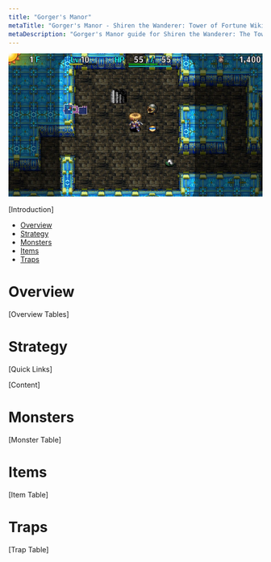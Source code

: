```yaml
---
title: "Gorger's Manor"
metaTitle: "Gorger's Manor - Shiren the Wanderer: Tower of Fortune Wiki"
metaDescription: "Gorger's Manor guide for Shiren the Wanderer: The Tower of Fortune and the Dice of Fate."
---
```

<div class="pageTopImage screenshot">
  <img src="../images/overworld/gorgers_manor.jpg"/>
</div>

[Introduction]

<ul class="quickLinksUL">
  <li><a href="#overview">Overview</a></li>
  <li><a href="#strategy">Strategy</a></li>
  <li><a href="#monsters">Monsters</a></li>
  <li><a href="#items">Items</a></li>
  <li><a href="#traps">Traps</a></li>
</ul>

# Overview

[Overview Tables]

# Strategy

[Quick Links]

[Content]

# Monsters

[Monster Table]

# Items

[Item Table]

# Traps

[Trap Table]
